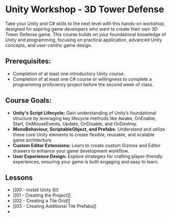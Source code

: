 # Unity Workshop - 3D Tower Defense

Take your Unity and C# skills to the next level with this hands-on workshop, designed for aspiring game developers who want to create their own 3D Tower Defense game. This course builds on your foundational knowledge of Unity and programming, focusing on practical application, advanced Unity concepts, and user-centric game design.
## Prerequisites:

- Completion of at least one introductory Unity course.
- Completion of at least one C# course or willingness to complete a programming proficiency project before the second week  of class.
## Course Goals:

- **Unity's Script Lifecycle:** Gain understanding of Unity’s foundational structure by leveraging key lifecycle methods like Awake, OnEnable, Start, OnMouseEvents, Update, OnDisable, and OnDestroy.
- **MonoBehaviour, ScriptableObject, and Prefabs**: Understand and utilize these core Unity elements to create flexible, reusable, and scalable game architecture. 
- **Custom Editor Extensions:** Learn to create custom Gizmos and Editor drawers to enhance your game development workflow.
- **User Experience Design:** Explore strategies for crafting player-friendly experiences, ensuring your game is both engaging and easy to learn.

## Lessons

* [[00 - Install Unity 6]] 
* [[01 - Creating the Project]]
* [[02 - Creating a Tile Grid]]
* [[03 - Creating Additional Tile Prefabs]]
* 